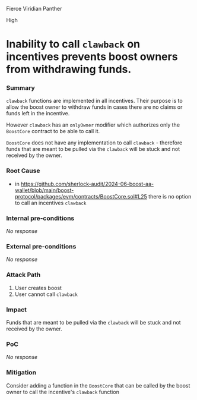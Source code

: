 Fierce Viridian Panther

High

# Inability to call `clawback` on incentives prevents boost owners from withdrawing funds.

### Summary

`clawback` functions are implemented in all incentives. Their purpose is to allow the boost owner to withdraw funds in cases there are no claims or funds left in the incentive.

However `clawback` has an `onlyOwner` modifier which authorizes only the `BoostCore` contract to be able to call it. 

`BoostCore` does not have any implementation to call `clawback` - therefore funds that are meant to be pulled via the `clawback` will be stuck and not received by the owner.

### Root Cause

- in https://github.com/sherlock-audit/2024-06-boost-aa-wallet/blob/main/boost-protocol/packages/evm/contracts/BoostCore.sol#L25 there is no option to call an incentives `clawback`

### Internal pre-conditions

_No response_

### External pre-conditions

_No response_

### Attack Path

1. User creates boost
2. User cannot call `clawback`

### Impact

 Funds that are meant to be pulled via the `clawback` will be stuck and not received by the owner.

### PoC

_No response_

### Mitigation

Consider adding a function in the `BoostCore` that can be called by the boost owner to call the incentive's `clawback` function